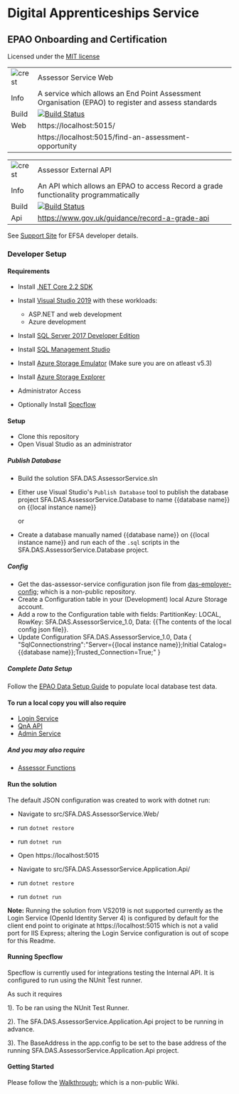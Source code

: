 # Digital Apprenticeships Service

## EPAO Onboarding and Certification

Licensed under the [MIT license](https://github.com/SkillsFundingAgency/das-assessor-service/blob/master/LICENSE.txt)

|               |               |
| ------------- | ------------- |
|![crest](https://assets.publishing.service.gov.uk/government/assets/crests/org_crest_27px-916806dcf065e7273830577de490d5c7c42f36ddec83e907efe62086785f24fb.png)|Assessor Service Web|
| Info | A service which allows an End Point Assessment Organisation (EPAO) to register and assess standards |
| Build | [![Build Status](https://sfa-gov-uk.visualstudio.com/Digital%20Apprenticeship%20Service/_apis/build/status/Endpoint%20Assessment%20Organisation/das-assessor-service?branchName=master)](https://sfa-gov-uk.visualstudio.com/Digital%20Apprenticeship%20Service/_build/latest?definitionId=831&branchName=master) |
| Web  | https://localhost:5015/  |
|      | https://localhost:5015/find-an-assessment-opportunity  |

|               |               |
| ------------- | ------------- |
|![crest](https://assets.publishing.service.gov.uk/government/assets/crests/org_crest_27px-916806dcf065e7273830577de490d5c7c42f36ddec83e907efe62086785f24fb.png)|Assessor External API |
| Info | An API which allows an EPAO to access Record a grade functionality programmatically |
| Build | [![Build Status](https://sfa-gov-uk.visualstudio.com/Digital%20Apprenticeship%20Service/_apis/build/status/Endpoint%20Assessment%20Organisation/das-assessor-service?branchName=master)](https://sfa-gov-uk.visualstudio.com/Digital%20Apprenticeship%20Service/_build/latest?definitionId=831&branchName=master) |
| Api  | https://www.gov.uk/guidance/record-a-grade-api  |

See [Support Site](https://skillsfundingagency.atlassian.net/wiki/spaces/NDL/pages/1731559639/Login+Service+-+Developer+Overview) for EFSA developer details.

### Developer Setup

#### Requirements

- Install [.NET Core 2.2 SDK](https://www.microsoft.com/net/download)
- Install [Visual Studio 2019](https://www.visualstudio.com/downloads/) with these workloads:
    - ASP.NET and web development
    - Azure development
- Install [SQL Server 2017 Developer Edition](https://go.microsoft.com/fwlink/?linkid=853016)
- Install [SQL Management Studio](https://docs.microsoft.com/en-us/sql/ssms/download-sql-server-management-studio-ssms)
- Install [Azure Storage Emulator](https://go.microsoft.com/fwlink/?linkid=717179&clcid=0x409) (Make sure you are on atleast v5.3)
- Install [Azure Storage Explorer](http://storageexplorer.com/) 
- Administrator Access

- Optionally Install [Specflow](http://specflow.org/documentation/Installation/)

#### Setup

- Clone this repository
- Open Visual Studio as an administrator

##### Publish Database

- Build the solution SFA.DAS.AssessorService.sln
- Either use Visual Studio's `Publish Database` tool to publish the database project SFA.DAS.AssessorService.Database to name {{database name}} on {{local instance name}}

	or

- Create a database manually named {{database name}} on {{local instance name}} and run each of the `.sql` scripts in the SFA.DAS.AssessorService.Database project.

##### Config

- Get the das-assessor-service configuration json file from [das-employer-config](https://github.com/SkillsFundingAgency/das-employer-config/blob/master/das-assessor-service/SFA.DAS.AssessorService.json); which is a non-public repository.
- Create a Configuration table in your (Development) local Azure Storage account.
- Add a row to the Configuration table with fields: PartitionKey: LOCAL, RowKey: SFA.DAS.AssessorService_1.0, Data: {{The contents of the local config json file}}.
- Update Configuration SFA.DAS.AssessorService_1.0, Data { "SqlConnectionstring":"Server={{local instance name}};Initial Catalog={{database name}};Trusted_Connection=True;" }

##### Complete Data Setup

Follow the [EPAO Data Setup Guide](https://skillsfundingagency.atlassian.net/wiki/spaces/NDL/pages/1731395918/EPAO+-+Data+Setup+Guide#Assessor-Service---Initial-Setup) to populate local database test data.

#### To run a local copy you will also require 

- [Login Service](https://github.com/SkillsFundingAgency/das-login-service)
- [QnA API](https://github.com/SkillsFundingAgency/das-qna-api)
- [Admin Service](https://github.com/SkillsFundingAgency/das-admin-service)

##### And you may also require 

- [Assessor Functions](https://github.com/SkillsFundingAgency/das-assessor-functions)     

#### Run the solution

The default JSON configuration was created to work with dotnet run:

- Navigate to src/SFA.DAS.AssessorService.Web/
- run `dotnet restore`
- run `dotnet run`
- Open https://localhost:5015

- Navigate to src/SFA.DAS.AssessorService.Application.Api/
- run `dotnet restore`
- run `dotnet run`

**Note:** Running the solution from VS2019 is not supported currently as the Login Service (OpenId Identity Server 4) is configured by default for the client end point to originate at https://localhost:5015 which is not a valid port for IIS Express; altering the Login Service configuration is out of scope for this Readme.

#### Running Specflow

Specflow is currently used for integrations testing the Internal API.
It is configured to run using the NUnit Test runner. 

As such it requires

1). To be ran using the NUnit Test Runner.

2). The SFA.DAS.AssessorService.Application.Api project to be running in advance.

3). The BaseAddress in the app.config to be set to the base address of the running 
SFA.DAS.AssessorService.Application.Api project.
	 
#### Getting Started
   
Please follow the [Walkthrough](https://skillsfundingagency.atlassian.net/wiki/spaces/NDL/pages/1533345867/EPAO+-+Walkthrough); which is a non-public Wiki.


